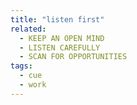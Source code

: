```yaml
---
title: "listen first"
related:
  - KEEP AN OPEN MIND
  - LISTEN CAREFULLY
  - SCAN FOR OPPORTUNITIES
tags:
  - cue
  - work
---
```


